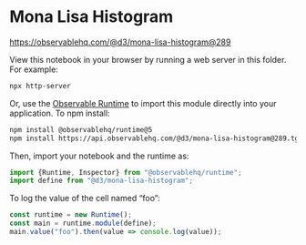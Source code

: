 # Mona Lisa Histogram

https://observablehq.com/@d3/mona-lisa-histogram@289

View this notebook in your browser by running a web server in this folder. For
example:

~~~sh
npx http-server
~~~

Or, use the [Observable Runtime](https://github.com/observablehq/runtime) to
import this module directly into your application. To npm install:

~~~sh
npm install @observablehq/runtime@5
npm install https://api.observablehq.com/@d3/mona-lisa-histogram@289.tgz?v=3
~~~

Then, import your notebook and the runtime as:

~~~js
import {Runtime, Inspector} from "@observablehq/runtime";
import define from "@d3/mona-lisa-histogram";
~~~

To log the value of the cell named “foo”:

~~~js
const runtime = new Runtime();
const main = runtime.module(define);
main.value("foo").then(value => console.log(value));
~~~

